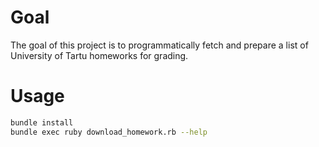 # Goal

The goal of this project is to programmatically fetch and prepare a list of
University of Tartu homeworks for grading.

# Usage

```sh
bundle install
bundle exec ruby download_homework.rb --help
```
